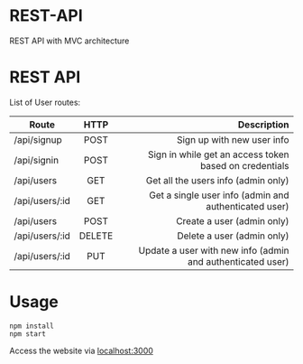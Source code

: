# REST-API
REST API with MVC architecture

# REST API
List of User routes:

| Route         | HTTP          | Description  |
| ------------- |:-------------:| -----:|
| /api/signup | POST | Sign up with new user info |
| /api/signin   | POST | Sign in while get an access token based on credentials|
| /api/users | GET | Get all the users info (admin only) |
| /api/users/:id | GET | Get a single user info (admin and authenticated user) |
| /api/users | POST | Create a user (admin only) |
| /api/users/:id | DELETE | Delete a user (admin only) |
| /api/users/:id | PUT | Update a user with new info (admin and authenticated user) |

# Usage

```
npm install
npm start
```

Access the website via [localhost:3000](http://localhost:3000)
